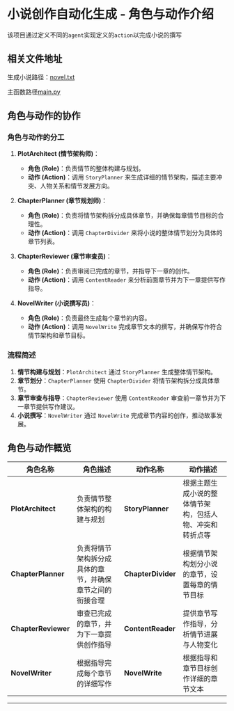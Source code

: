 # 小说创作自动化生成 - 角色与动作介绍

该项目通过定义不同的`agent`实现定义的`action`以完成小说的撰写

## 相关文件地址
生成小说路径：[novel.txt](workspace/novel.txt)

主函数路径[main.py](main.py)

## 角色与动作的协作

### 角色与动作的分工

1. **PlotArchitect (情节架构师)**：
   - **角色 (Role)**：负责情节的整体构建与规划。
   - **动作 (Action)**：调用 `StoryPlanner` 来生成详细的情节架构，描述主要冲突、人物关系和情节发展方向。

2. **ChapterPlanner (章节规划师)**：
   - **角色 (Role)**：负责将情节架构拆分成具体章节，并确保每章情节目标的合理性。
   - **动作 (Action)**：调用 `ChapterDivider` 来将小说的整体情节划分为具体的章节列表。

3. **ChapterReviewer (章节审查员)**：
   - **角色 (Role)**：负责审阅已完成的章节，并指导下一章的创作。
   - **动作 (Action)**：调用 `ContentReader` 来分析前面章节并为下一章提供写作指导。

4. **NovelWriter (小说撰写员)**：
   - **角色 (Role)**：负责最终生成每个章节的内容。
   - **动作 (Action)**：调用 `NovelWrite` 完成章节文本的撰写，并确保写作符合情节架构和章节目标。

### 流程简述

1. **情节构建与规划**：`PlotArchitect` 通过 `StoryPlanner` 生成整体情节架构。
2. **章节划分**：`ChapterPlanner` 使用 `ChapterDivider` 将情节架构拆分成具体章节。
3. **章节审查与指导**：`ChapterReviewer` 使用 `ContentReader` 审查前一章节并为下一章节提供写作建议。
4. **小说撰写**：`NovelWriter` 通过 `NovelWrite` 完成章节内容的创作，推动故事发展。

## 角色与动作概览

| 角色名称           | 角色描述                                                         | 动作名称      | 动作描述                                                     |
|--------------------|------------------------------------------------------------------|-----------------|------------------------------------------------------------|
| **PlotArchitect**   | 负责情节整体架构的构建与规划                                       | **StoryPlanner** | 根据主题生成小说的整体情节架构，包括人物、冲突和转折点等   |
| **ChapterPlanner**  | 负责将情节架构拆分成具体的章节，并确保章节之间的衔接合理         | **ChapterDivider** | 根据情节架构划分小说的章节，设置每章的情节目标               |
| **ChapterReviewer** | 审查已完成的章节，并为下一章提供创作指导                         | **ContentReader** | 提供章节写作指导，分析情节进展与人物变化                    |
| **NovelWriter**     | 根据指导完成每个章节的详细写作                                    | **NovelWrite**   | 根据指导和章节目标创作详细的章节文本                        |


---
